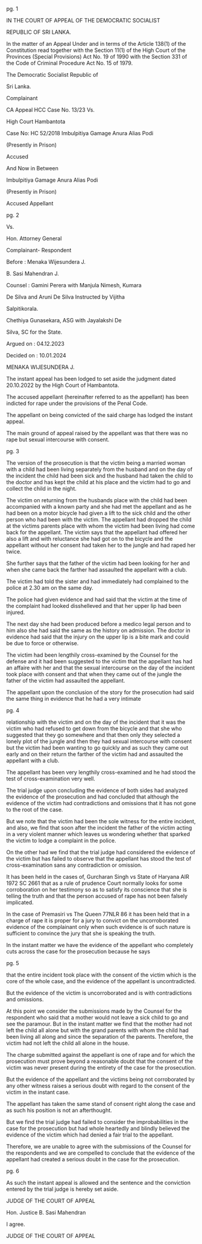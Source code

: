 pg. 1

IN THE COURT OF APPEAL OF THE DEMOCRATIC SOCIALIST

REPUBLIC OF SRI LANKA.

In the matter of an Appeal Under and in terms of the Article 138(1) of the Constitution read together with the Section 11(1) of the High Court of the Provinces (Special Provisions) Act No. 19 of 1990 with the Section 331 of the Code of Criminal Procedure Act No. 15 of 1979.

The Democratic Socialist Republic of

Sri Lanka.

Complainant

CA Appeal HCC Case No. 13/23 Vs.

High Court Hambantota

Case No: HC 52/2018 Imbulpitiya Gamage Anura Alias Podi

(Presently in Prison)

Accused

And Now in Between

Imbulpitiya Gamage Anura Alias Podi

(Presently in Prison)

Accused Appellant

pg. 2

Vs.

Hon. Attorney General

Complainant- Respondent

Before : Menaka Wijesundera J.

B. Sasi Mahendran J.

Counsel : Gamini Perera with Manjula Nimesh, Kumara

De Silva and Aruni De Silva Instructed by Vijitha

Salpitikorala.

Chethiya Gunasekara, ASG with Jayalakshi De

Silva, SC for the State.

Argued on : 04.12.2023

Decided on : 10.01.2024

MENAKA WIJESUNDERA J.

The instant appeal has been lodged to set aside the judgment dated 20.10.2022 by the High Court of Hambantota.

The accused appellant (hereinafter referred to as the appellant) has been indicted for rape under the provisions of the Penal Code.

The appellant on being convicted of the said charge has lodged the instant appeal.

The main ground of appeal raised by the appellant was that there was no rape but sexual intercourse with consent.

pg. 3

The version of the prosecution is that the victim being a married woman with a child had been living separately from the husband and on the day of the incident the child had been sick and the husband had taken the child to the doctor and has kept the child at his place and the victim had to go and collect the child in the night.

The victim on returning from the husbands place with the child had been accompanied with a known party and she had met the appellant and as he had been on a motor bicycle had given a lift to the sick child and the other person who had been with the victim. The appellant had dropped the child at the victims parents place with whom the victim had been living had come back for the appellant. The victim says that the appellant had offered her also a lift and with reluctance she had got on to the bicycle and the appellant without her consent had taken her to the jungle and had raped her twice.

She further says that the father of the victim had been looking for her and when she came back the farther had assaulted the appellant with a club.

The victim had told the sister and had immediately had complained to the police at 2.30 am on the same day.

The police had given evidence and had said that the victim at the time of the complaint had looked disshelleved and that her upper lip had been injured.

The next day she had been produced before a medico legal person and to him also she had said the same as the history on admission. The doctor in evidence had said that the injury on the upper lip is a bite mark and could be due to force or otherwise.

The victim had been lengthily cross-examined by the Counsel for the defense and it had been suggested to the victim that the appellant has had an affaire with her and that the sexual intercourse on the day of the incident took place with consent and that when they came out of the jungle the father of the victim had assaulted the appellant.

The appellant upon the conclusion of the story for the prosecution had said the same thing in evidence that he had a very intimate

pg. 4

relationship with the victim and on the day of the incident that it was the victim who had refused to get down from the bicycle and that she who suggested that they go somewhere and that then only they selected a lonely plot of the jungle and then they had sexual intercourse with consent but the victim had been wanting to go quickly and as such they came out early and on their return the farther of the victim had and assaulted the appellant with a club.

The appellant has been very lengthily cross-examined and he had stood the test of cross-examination very well.

The trial judge upon concluding the evidence of both sides had analyzed the evidence of the prosecution and had concluded that although the evidence of the victim had contradictions and omissions that it has not gone to the root of the case.

But we note that the victim had been the sole witness for the entire incident, and also, we find that soon after the incident the father of the victim acting in a very violent manner which leaves us wondering whether that sparked the victim to lodge a complaint in the police.

On the other had we find that the trial judge had considered the evidence of the victim but has failed to observe that the appellant has stood the test of cross-examination sans any contradiction or omission.

It has been held in the cases of, Gurcharan Singh vs State of Haryana AIR 1972 SC 2661 that as a rule of prudence Court normally looks for some corroboration on her testimony so as to satisfy its conscience that she is telling the truth and that the person accused of rape has not been falsely implicated.

In the case of Premasiri vs The Queen 77NLR 86 it has been held that in a charge of rape it is proper for a jury to convict on the uncorroborated evidence of the complainant only when such evidence is of such nature is sufficient to convince the jury that she is speaking the truth.

In the instant matter we have the evidence of the appellant who completely cuts across the case for the prosecution because he says

pg. 5

that the entire incident took place with the consent of the victim which is the core of the whole case, and the evidence of the appellant is uncontradicted.

But the evidence of the victim is uncorroborated and is with contradictions and omissions.

At this point we consider the submissions made by the Counsel for the respondent who said that a mother would not leave a sick child to go and see the paramour. But in the instant matter we find that the mother had not left the child all alone but with the grand parents with whom the child had been living all along and since the separation of the parents. Therefore, the victim had not left the child all alone in the house.

The charge submitted against the appellant is one of rape and for which the prosecution must prove beyond a reasonable doubt that the consent of the victim was never present during the entirety of the case for the prosecution.

But the evidence of the appellant and the victims being not corroborated by any other witness raises a serious doubt with regard to the consent of the victim in the instant case.

The appellant has taken the same stand of consent right along the case and as such his position is not an afterthought.

But we find the trial judge had failed to consider the improbabilities in the case for the prosecution but had whole heartedly and blindly believed the evidence of the victim which had denied a fair trial to the appellant.

Therefore, we are unable to agree with the submissions of the Counsel for the respondents and we are compelled to conclude that the evidence of the appellant had created a serious doubt in the case for the prosecution.

pg. 6

As such the instant appeal is allowed and the sentence and the conviction entered by the trial judge is hereby set aside.

JUDGE OF THE COURT OF APPEAL

Hon. Justice B. Sasi Mahendran

I agree.

JUDGE OF THE COURT OF APPEAL